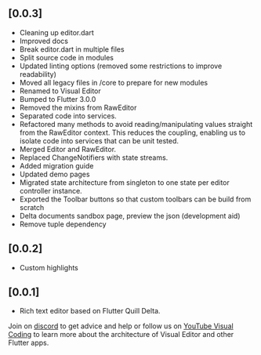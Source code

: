 ## [0.0.3]
* Cleaning up editor.dart
* Improved docs
* Break editor.dart in multiple files
* Split source code in modules
* Updated linting options (removed some restrictions to improve readability)
* Moved all legacy files in /core to prepare for new modules
* Renamed to Visual Editor
* Bumped to Flutter 3.0.0
* Removed the mixins from RawEditor
* Separated code into services.
* Refactored many methods to avoid reading/manipulating values straight from the RawEditor context.
  This reduces the coupling, enabling us to isolate code into services that can be unit tested.
* Merged Editor and RawEditor.
* Replaced ChangeNotifiers with state streams.
* Added migration guide
* Updated demo pages
* Migrated state architecture from singleton to one state per editor controller instance.
* Exported the Toolbar buttons so that custom toolbars can be build from scratch
* Delta documents sandbox page, preview the json (development aid)
* Remove tuple dependency

## [0.0.2]
* Custom highlights

## [0.0.1]
* Rich text editor based on Flutter Quill Delta.

Join on [discord](https://discord.gg/XpGygmXde4) to get advice and help or follow us on [YouTube Visual Coding](https://www.youtube.com/channel/UC2-5lfNbbErIds0Iuai8yfA) to learn more about the architecture of Visual Editor and other Flutter apps.